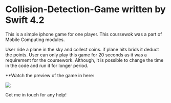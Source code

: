 # Collision-Detection-Game written by Swift 4.2



This is a simple iphone game for one player. This coursewok was a part of Mobile Computing modules.  

User ride a plane in the sky and collect coins. 
if plane hits brids it deduct the points. 
User can only play this game for 20 seconds as it was a requirement for the coursework. Although, it is possible to change the time in the code and run it for longer period.  

**Watch the preview of the game in here:

![](Video/Game.gif) 

Get me in touch for any help!
